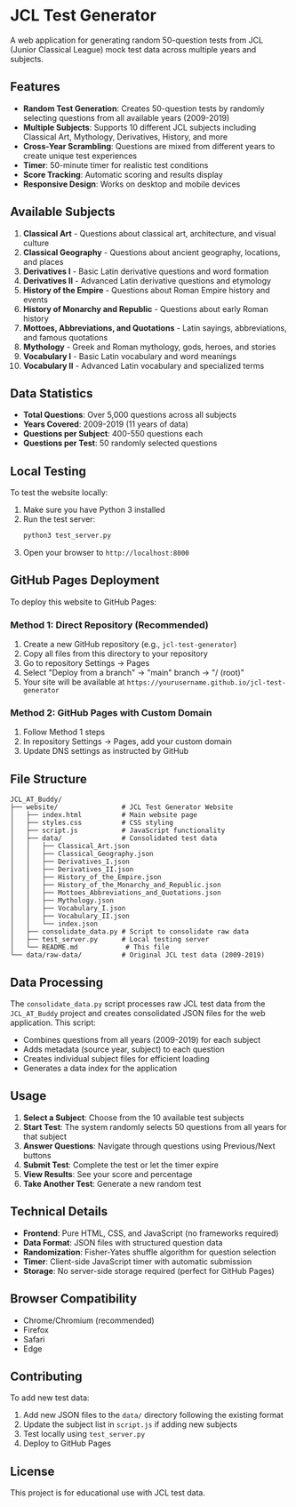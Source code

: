 # JCL Test Generator

A web application for generating random 50-question tests from JCL (Junior Classical League) mock test data across multiple years and subjects.

## Features

- **Random Test Generation**: Creates 50-question tests by randomly selecting questions from all available years (2009-2019)
- **Multiple Subjects**: Supports 10 different JCL subjects including Classical Art, Mythology, Derivatives, History, and more
- **Cross-Year Scrambling**: Questions are mixed from different years to create unique test experiences
- **Timer**: 50-minute timer for realistic test conditions
- **Score Tracking**: Automatic scoring and results display
- **Responsive Design**: Works on desktop and mobile devices

## Available Subjects

1. **Classical Art** - Questions about classical art, architecture, and visual culture
2. **Classical Geography** - Questions about ancient geography, locations, and places  
3. **Derivatives I** - Basic Latin derivative questions and word formation
4. **Derivatives II** - Advanced Latin derivative questions and etymology
5. **History of the Empire** - Questions about Roman Empire history and events
6. **History of Monarchy and Republic** - Questions about early Roman history
7. **Mottoes, Abbreviations, and Quotations** - Latin sayings, abbreviations, and famous quotations
8. **Mythology** - Greek and Roman mythology, gods, heroes, and stories
9. **Vocabulary I** - Basic Latin vocabulary and word meanings
10. **Vocabulary II** - Advanced Latin vocabulary and specialized terms

## Data Statistics

- **Total Questions**: Over 5,000 questions across all subjects
- **Years Covered**: 2009-2019 (11 years of data)
- **Questions per Subject**: 400-550 questions each
- **Questions per Test**: 50 randomly selected questions

## Local Testing

To test the website locally:

1. Make sure you have Python 3 installed
2. Run the test server:
   ```bash
   python3 test_server.py
   ```
3. Open your browser to `http://localhost:8000`

## GitHub Pages Deployment

To deploy this website to GitHub Pages:

### Method 1: Direct Repository (Recommended)

1. Create a new GitHub repository (e.g., `jcl-test-generator`)
2. Copy all files from this directory to your repository
3. Go to repository Settings → Pages
4. Select "Deploy from a branch" → "main" branch → "/ (root)"
5. Your site will be available at `https://yourusername.github.io/jcl-test-generator`

### Method 2: GitHub Pages with Custom Domain

1. Follow Method 1 steps
2. In repository Settings → Pages, add your custom domain
3. Update DNS settings as instructed by GitHub

## File Structure

```
JCL_AT_Buddy/
├── website/                # JCL Test Generator Website
│   ├── index.html          # Main website page
│   ├── styles.css          # CSS styling
│   ├── script.js           # JavaScript functionality
│   ├── data/               # Consolidated test data
│   │   ├── Classical_Art.json
│   │   ├── Classical_Geography.json
│   │   ├── Derivatives_I.json
│   │   ├── Derivatives_II.json
│   │   ├── History_of_the_Empire.json
│   │   ├── History_of_the_Monarchy_and_Republic.json
│   │   ├── Mottoes_Abbreviations_and_Quotations.json
│   │   ├── Mythology.json
│   │   ├── Vocabulary_I.json
│   │   ├── Vocabulary_II.json
│   │   └── index.json
│   ├── consolidate_data.py # Script to consolidate raw data
│   ├── test_server.py      # Local testing server
│   └── README.md            # This file
└── data/raw-data/          # Original JCL test data (2009-2019)
```

## Data Processing

The `consolidate_data.py` script processes raw JCL test data from the `JCL_AT_Buddy` project and creates consolidated JSON files for the web application. This script:

- Combines questions from all years (2009-2019) for each subject
- Adds metadata (source year, subject) to each question
- Creates individual subject files for efficient loading
- Generates a data index for the application

## Usage

1. **Select a Subject**: Choose from the 10 available test subjects
2. **Start Test**: The system randomly selects 50 questions from all years for that subject
3. **Answer Questions**: Navigate through questions using Previous/Next buttons
4. **Submit Test**: Complete the test or let the timer expire
5. **View Results**: See your score and percentage
6. **Take Another Test**: Generate a new random test

## Technical Details

- **Frontend**: Pure HTML, CSS, and JavaScript (no frameworks required)
- **Data Format**: JSON files with structured question data
- **Randomization**: Fisher-Yates shuffle algorithm for question selection
- **Timer**: Client-side JavaScript timer with automatic submission
- **Storage**: No server-side storage required (perfect for GitHub Pages)

## Browser Compatibility

- Chrome/Chromium (recommended)
- Firefox
- Safari
- Edge

## Contributing

To add new test data:

1. Add new JSON files to the `data/` directory following the existing format
2. Update the subject list in `script.js` if adding new subjects
3. Test locally using `test_server.py`
4. Deploy to GitHub Pages

## License

This project is for educational use with JCL test data.
